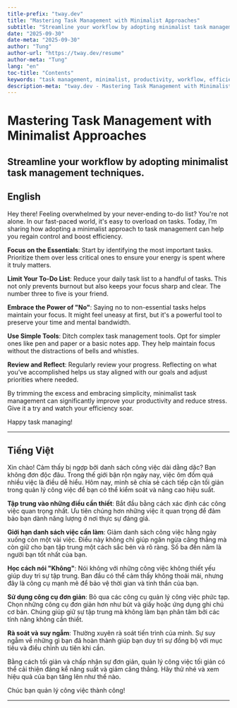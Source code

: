 ```yaml
---
title-prefix: "tway.dev"
title: "Mastering Task Management with Minimalist Approaches"
subtitle: "Streamline your workflow by adopting minimalist task management techniques."
date: "2025-09-30"
date-meta: "2025-09-30"
author: "Tung"
author-url: "https://tway.dev/resume"
author-meta: "Tung"
lang: "en"
toc-title: "Contents"
keywords: "task management, minimalist, productivity, workflow, efficiency"
description-meta: "tway.dev - Mastering Task Management with Minimalist Approaches - Streamline your workflow by adopting minimalist task management techniques."
---
```


# Mastering Task Management with Minimalist Approaches
## Streamline your workflow by adopting minimalist task management techniques.

## English
Hey there! Feeling overwhelmed by your never-ending to-do list? You're not alone. In our fast-paced world, it's easy to overload on tasks. Today, I’m sharing how adopting a minimalist approach to task management can help you regain control and boost efficiency.

**Focus on the Essentials**: Start by identifying the most important tasks. Prioritize them over less critical ones to ensure your energy is spent where it truly matters.

**Limit Your To-Do List**: Reduce your daily task list to a handful of tasks. This not only prevents burnout but also keeps your focus sharp and clear. The number three to five is your friend.

**Embrace the Power of "No"**: Saying no to non-essential tasks helps maintain your focus. It might feel uneasy at first, but it's a powerful tool to preserve your time and mental bandwidth.

**Use Simple Tools**: Ditch complex task management tools. Opt for simpler ones like pen and paper or a basic notes app. They help maintain focus without the distractions of bells and whistles.

**Review and Reflect**: Regularly review your progress. Reflecting on what you’ve accomplished helps us stay aligned with our goals and adjust priorities where needed.

By trimming the excess and embracing simplicity, minimalist task management can significantly improve your productivity and reduce stress. Give it a try and watch your efficiency soar.

Happy task managing!

---

## Tiếng Việt
Xin chào! Cảm thấy bị ngợp bởi danh sách công việc dài dằng dặc? Bạn không đơn độc đâu. Trong thế giới bận rộn ngày nay, việc ôm đồm quá nhiều việc là điều dễ hiểu. Hôm nay, mình sẽ chia sẻ cách tiếp cận tối giản trong quản lý công việc để bạn có thể kiểm soát và nâng cao hiệu suất.

**Tập trung vào những điều cần thiết**: Bắt đầu bằng cách xác định các công việc quan trọng nhất. Ưu tiên chúng hơn những việc ít quan trọng để đảm bảo bạn dành năng lượng ở nơi thực sự đáng giá.

**Giới hạn danh sách việc cần làm**: Giảm danh sách công việc hằng ngày xuống còn một vài việc. Điều này không chỉ giúp ngăn ngừa căng thẳng mà còn giữ cho bạn tập trung một cách sắc bén và rõ ràng. Số ba đến năm là người bạn tốt nhất của bạn.

**Học cách nói "Không"**: Nói không với những công việc không thiết yếu giúp duy trì sự tập trung. Ban đầu có thể cảm thấy không thoải mái, nhưng đây là công cụ mạnh mẽ để bảo vệ thời gian và tinh thần của bạn.

**Sử dụng công cụ đơn giản**: Bỏ qua các công cụ quản lý công việc phức tạp. Chọn những công cụ đơn giản hơn như bút và giấy hoặc ứng dụng ghi chú cơ bản. Chúng giúp giữ sự tập trung mà không làm bạn phân tâm bởi các tính năng không cần thiết.

**Rà soát và suy ngẫm**: Thường xuyên rà soát tiến trình của mình. Sự suy ngẫm về những gì bạn đã hoàn thành giúp bạn duy trì sự đồng bộ với mục tiêu và điều chỉnh ưu tiên khi cần.

Bằng cách tối giản và chấp nhận sự đơn giản, quản lý công việc tối giản có thể cải thiện đáng kể năng suất và giảm căng thẳng. Hãy thử nhé và xem hiệu quả của bạn tăng lên như thế nào.

Chúc bạn quản lý công việc thành công!

---